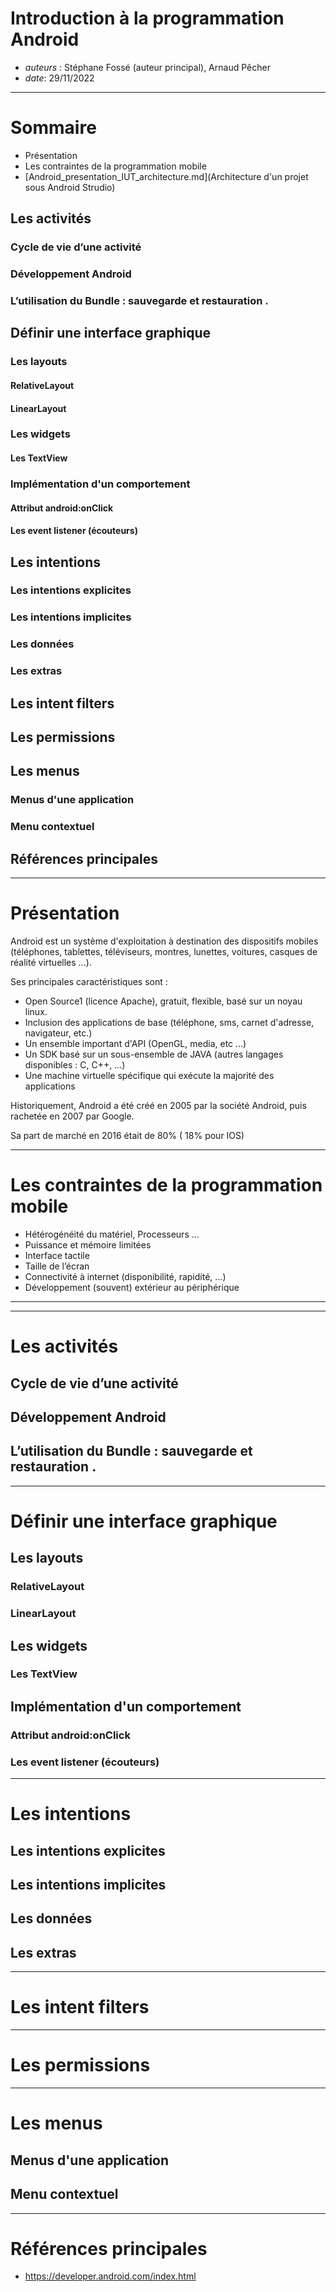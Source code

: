 # Introduction à la programmation Android

* *auteurs* : Stéphane Fossé (auteur principal), Arnaud Pêcher
* *date*: 29/11/2022

---

# Sommaire


* Présentation
* Les contraintes de la programmation mobile
* [Android_presentation_IUT_architecture.md](Architecture d'un projet sous Android Strudio)

## Les activités

### Cycle de vie d’une activité

### Développement Android

### L’utilisation du Bundle : sauvegarde et restauration .

## Définir une interface graphique

### Les layouts

#### RelativeLayout

#### LinearLayout

### Les widgets

#### Les TextView

### Implémentation d'un comportement

#### Attribut android:onClick

#### Les event listener (écouteurs)

## Les intentions

### Les intentions explicites

### Les intentions implicites

### Les données

### Les extras

## Les intent filters

## Les permissions

## Les menus

### Menus d'une application

### Menu contextuel

## Références principales

---

# Présentation

Android est un système d'exploitation à destination des dispositifs mobiles (téléphones, tablettes, téléviseurs, montres, lunettes, voitures, casques de réalité virtuelles ...).

Ses principales caractéristiques sont :
* Open Source1 (licence Apache), gratuit, flexible, basé sur un noyau linux.
* Inclusion des applications de base (téléphone, sms, carnet d'adresse, navigateur, etc.)
* Un ensemble important d'API (OpenGL, media, etc …)
* Un SDK basé sur un sous-ensemble de JAVA (autres langages disponibles : C, C++, …)
* Une machine virtuelle spécifique qui exécute la majorité des applications

Historiquement, Android a été créé en 2005 par la société Android, puis rachetée en 2007 par Google.

Sa part de marché en 2016 était de 80% ( 18% pour IOS)

---

# Les contraintes de la programmation mobile

* Hétérogénéité du matériel, Processeurs …
* Puissance et mémoire limitées
* Interface tactile
* Taille de l’écran
* Connectivité à internet (disponibilité, rapidité, ...)
* Développement (souvent) extérieur au périphérique

---


---

# Les activités

## Cycle de vie d’une activité

## Développement Android

## L’utilisation du Bundle : sauvegarde et restauration .

---

# Définir une interface graphique

## Les layouts

### RelativeLayout

### LinearLayout

## Les widgets

### Les TextView

## Implémentation d'un comportement

### Attribut android:onClick

### Les event listener (écouteurs)

---

# Les intentions

## Les intentions explicites

## Les intentions implicites

## Les données

## Les extras

---

# Les intent filters

---

# Les permissions

---

# Les menus

## Menus d'une application

## Menu contextuel

---

# Références principales

* https://developer.android.com/index.html